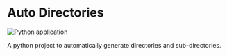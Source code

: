 # Auto Directories


![Python application](https://github.com/pushkarkadam/autodirs/workflows/Python%20application/badge.svg)

A python project to automatically generate directories and sub-directories.
